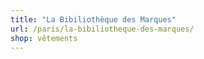 ```yaml
---
title: "La Bibiliothèque des Marques"
url: /paris/la-bibiliotheque-des-marques/
shop: vêtements
---
```


